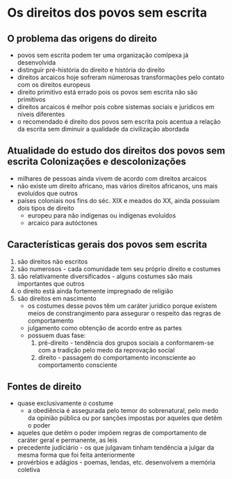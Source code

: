 # Os direitos dos povos sem escrita
## O problema das origens do direito
- povos sem escrita podem ter uma organização comlpexa já desenvolvida
- distinguir pré-história do direito e história do direito
- direitos arcaicos hoje sofreram númerosas transformações pelo contato com os direitos europeus
- direito primitivo está errado pois os povos sem escrita não são primitivos
- direitos arcaicos é melhor pois cobre sistemas sociais e jurídicos em níveis diferentes
- o recomendado é direito dos povos sem escrita pois acentua a relação da escrita sem diminuir a qualidade da civilização abordada

## Atualidade do estudo dos direitos dos povos sem escrita Colonizações e descolonizações
- milhares de pessoas ainda vivem de acordo com direitos arcaicos
- não existe um direito africano, mas vários direitos africanos, uns mais evoluídos que outros
- países coloniais nos fins do séc. XIX e meados do XX, ainda possuíam dois tipos de direito
  - europeu para não indígenas ou indígenas evoluídos
  - arcaico para autóctones

## Características gerais dos povos sem escrita
1. são direitos não escritos
2. são numerosos - cada comunidade tem seu próprio direito e costumes
3. são relativamente diversificados - alguns costumes são mais importantes que outros
4. o direito está ainda fortemente impregnado de religião
5. são direitos em nascimento
   - os costumes desse povos têm um caráter jurídico porque existem meios de constrangimento para assegurar o respeito das regras de comportamento
   - julgamento como obtenção de acordo entre as partes
   - possuem duas fase:
     1. pré-direito - tendência dos grupos sociais a conformarem-se com a tradição pelo medo da reprovação social
     2. direito - passagem do comportamento inconsciente ao comportamento consciente

## Fontes de direito
- quase exclusivamente o costume
  - a obediência é assegurada pelo temor do sobrenatural, pelo medo da opinião pública ou por sanções impostas por aqueles que detêm o poder
- aqueles que detêm o poder impõem regras de comportamento de caráter geral e permanente, as leis
- precedente judiciário - os que julgavam tinham tendência a julgar da mesma forma que foi feita anteriormente
- provérbios e adágios - poemas, lendas, etc. desenvolvem a memória coletiva

